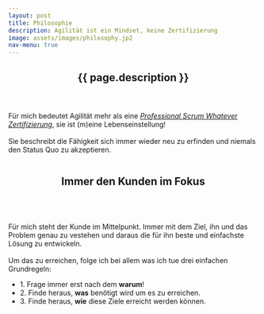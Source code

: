 ```yaml
---
layout: post
title: Philosophie
description: Agilität ist ein Mindset, keine Zertifizierung
image: assets/images/philosophy.jp2
nav-menu: true
---
```


<!-- Main -->
<div id="main">

<!-- One -->
<section id="one">
	<div class="inner">	
	    <header class="major">
		<h2>{{ page.description }}</h2>
	    </header>
	<div class="row">
		<div class="4u 12u$(small)">
		<p>Für mich bedeutet Agilität mehr als eine <i><a href="https://www.scrum.org/user/354382" target="_blank">Professional Scrum Whatever Zertifizierung</a></i>, sie ist (m)eine Lebenseinstellung!
        <br />
        <br />Sie beschreibt die Fähigkeit sich immer wieder neu zu erfinden und niemals den Status Quo zu akzeptieren.</p>   
		</div>
		<div class="8u 12u$(small)">
		<a href="https://agilemanifesto.org/iso/de/manifesto.html" class="image" target="_blank">
            <img src="{% link assets/images/agile_manifesto.jp2 %}" alt="" data-position="25% 25%" /></a>
            <!--<p class="small">Agile Manifest</p> -->
		</div>
	</div>
    </div>
</section>

<section id="two">
	<div class="inner">	
	<header class="major">
		<h2>Immer den Kunden im Fokus</h2>
	</header>
	<div class="row">
		<div class="4u 12u$(small)">
        <a href="https://www.fragimmererstwarum.de" class="image" target="_blank">
        <img src="{% link assets/images/whyWhatHow.jp2 %}" alt="" data-position="25% 25%" /></a>
		</div>
		<div class="8u 12u$(small)">
		<p>Für mich steht der Kunde im Mittelpunkt. Immer mit dem Ziel, ihn und das Problem genau zu vestehen und daraus die für ihn beste und einfachste Lösung zu entwickeln. 
        <br />
        <br /> Um das zu erreichen, folge ich bei allem was ich tue drei einfachen Grundregeln:</p>   
        <ul class="alt">
        <li>1. Frage immer erst nach dem <b>warum</b>!</li>
        <li>2. Finde heraus, <b>was</b> benötigt wird um es zu erreichen.</li>
        <li>3. Finde heraus, <b>wie</b> diese Ziele erreicht werden können.</li>
        </ul> 
		</div>
	</div>
    </div>
</section>

<!-- 
<section id="three">
	<div class="inner">	
	<header class="major">
		<h2>Qualität und Nachhaltigkeit</h2>
	</header>
	<div class="row">
		<div class="4u 12u$(small)">
        <blockquote>Technisch ist alles möglich…</blockquote>
		</div>
		<div class="8u 12u$(small)">
        <p>… Aber nicht alles ist wirtschaftlich sinnvoll.</p>
		</div>
	</div>
    </div>
</section>

<section id="four">
	<div class="inner">	
	<header class="major">
		<h2>Ohne Spaß ist das Leben nicht lustig!</h2>
	</header>
	<div class="row">
		<div class="4u 12u$(small)">
        <blockquote>Hallo</blockquote>
		</div>
		<div class="8u 12u$(small)">
        <p>… Welt.</p>
		</div>
	</div>
    </div>
</section>
</div>

<h2>Die Kraft des Ingenieurs steckt nicht in seinen Armen.</h2> -->





	